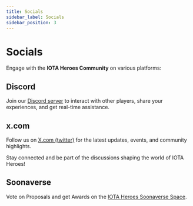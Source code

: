 ```yaml
---
title: Socials
sidebar_label: Socials
sidebar_position: 3
---
```


# Socials

Engage with the **IOTA Heroes Community** on various platforms:

## Discord
Join our [Discord server](https://discord.gg/WC2S9AjuXY) to interact with other players, share your experiences, and get real-time assistance.

## x.com
Follow us on [X.com (twitter)](https://twitter.com/IotaHeroes) for the latest updates, events, and community highlights.

Stay connected and be part of the discussions shaping the world of IOTA Heroes!


## Soonaverse
Vote on Proposals and get Awards on the [IOTA Heroes Soonaverse Space](https://soonaverse.com/space/0x6163f230fc77c4f5f2c4bdf0eb982869021744f8).
